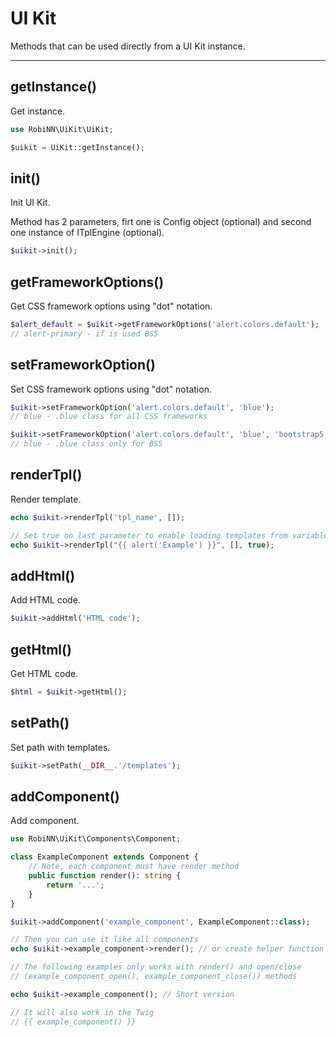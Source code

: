 # UI Kit

Methods that can be used directly from a UI Kit instance.

---

## getInstance()

Get instance.

```php
use RobiNN\UiKit\UiKit;

$uikit = UiKit::getInstance();
```

## init()

Init UI Kit.

Method has 2 parameters, firt one is Config object (optional) and
second one instance of ITplEngine (optional).

```php
$uikit->init();
```

## getFrameworkOptions()

Get CSS framework options using "dot" notation.

```php
$alert_default = $uikit->getFrameworkOptions('alert.colors.default');
// alert-primary - if is used BS5
```

## setFrameworkOption()

Set CSS framework options using "dot" notation.

```php
$uikit->setFrameworkOption('alert.colors.default', 'blue');
// blue - .blue class for all CSS frameworks

$uikit->setFrameworkOption('alert.colors.default', 'blue', 'bootstrap5');
// blue - .blue class only for BS5
```

## renderTpl()

Render template.

```php
echo $uikit->renderTpl('tpl_name', []);

// Set true on last parameter to enable loading templates from variable
echo $uikit->renderTpl("{{ alert('Example') }}", [], true);
```

## addHtml()

Add HTML code.

```php
$uikit->addHtml('HTML code');
```

## getHtml()

Get HTML code.

```php
$html = $uikit->getHtml();
```

## setPath()

Set path with templates.

```php
$uikit->setPath(__DIR__.'/templates');
```

## addComponent()

Add component.

```php
use RobiNN\UiKit\Components\Component;

class ExampleComponent extends Component {
    // Note, each component must have render method
    public function render(): string {
        return '...';
    }
}

$uikit->addComponent('example_component', ExampleComponent::class);

// Then you can use it like all components
echo $uikit->example_component->render(); // or create helper function for it

// The following examples only works with render() and open/close
// (example_component_open(), example_component_close()) methods

echo $uikit->example_component(); // Short version

// It will also work in the Twig
// {{ example_component() }}
```
